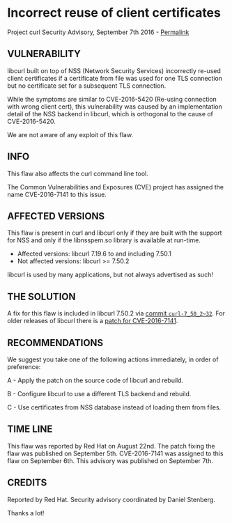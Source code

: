Incorrect reuse of client certificates 
======================================

Project curl Security Advisory, September 7th 2016 -
[Permalink](https://curl.haxx.se/docs/adv_20160907.html)

VULNERABILITY
-------------

libcurl built on top of NSS (Network Security Services) incorrectly re-used
client certificates if a certificate from file was used for one TLS connection
but no certificate set for a subsequent TLS connection.

While the symptoms are similar to CVE-2016-5420 (Re-using connection with wrong
client cert), this vulnerability was caused by an implementation detail of the
NSS backend in libcurl, which is orthogonal to the cause of CVE-2016-5420.

We are not aware of any exploit of this flaw.

INFO
----

This flaw also affects the curl command line tool.

The Common Vulnerabilities and Exposures (CVE) project has assigned the name
CVE-2016-7141 to this issue.

AFFECTED VERSIONS
-----------------

This flaw is present in curl and libcurl only if they are built with the
support for NSS and only if the libnsspem.so library is available at run-time.

- Affected versions: libcurl 7.19.6 to and including 7.50.1
- Not affected versions: libcurl >= 7.50.2

libcurl is used by many applications, but not always advertised as such!

THE SOLUTION
------------

A fix for this flaw is included in libcurl 7.50.2 via
[commit `curl-7_50_2~32`](https://github.com/curl/curl/commit/curl-7_50_2~32).
For older releases of libcurl there is a
[patch for CVE-2016-7141](https://curl.haxx.se/CVE-2016-7141.patch).

RECOMMENDATIONS
---------------

We suggest you take one of the following actions immediately, in order of
preference:

 A - Apply the patch on the source code of libcurl and rebuild.

 B - Configure libcurl to use a different TLS backend and rebuild.

 C - Use certificates from NSS database instead of loading them from files.

TIME LINE
---------

This flaw was reported by Red Hat on August 22nd.  The patch fixing the flaw
was published on September 5th.  CVE-2016-7141 was assigned to this flaw on
September 6th.  This advisory was published on September 7th.

CREDITS
-------

Reported by Red Hat.  Security advisory coordinated by Daniel Stenberg.

Thanks a lot!
